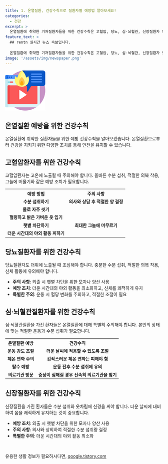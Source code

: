 ```yaml
---
title: 1. 온열질환, 건강수칙으로 질환자별 예방법 알아보세요!
categories:
  - 건강
excerpt: >
  온열질환에 취약한 기저질환자들을 위한 건강수칙은 고혈압, 당뇨, 심·뇌혈관, 신장질환자 모두에게 공통적으로 수분 섭취 및 적절한 의류 착용, 외출 시 햇볕 차단 등을 권장하고 있다. 또한 각각의 질환 특성에 맞는 세부적인 예방 수칙을 따를 것을 권고하며, 증상이 악화될 경우 즉시 의료기관을 방문할 것을 당부하고 있다. 요세균면 각 질환별로 실제로 적용 가능한 예방 수칙을 상세하게 제시하고 있어, 질환자들의 건강을 돕고자 하는 내용을 확인할 수 있다. 외출 시 몸을 시원하게 유지하고, 의료기관 방문이 필요한 경우 신속히 조치를 취하도록 하는 등 실질적인 건강관리 방법을 안내하고 있다.
feature_text: >
  ## rentn 실시간 뉴스 속보입니다.

  온열질환에 취약한 기저질환자들을 위한 건강수칙은 고혈압, 당뇨, 심·뇌혈관, 신장질환자 모두에게 공통적으로 수분 섭취 및 적절한 의류 착용, 외출 시 햇볕 차단 등을 권장하고 있다. 또한 각각의 질환 특성에 맞는 세부적인 예방 수칙을 따를 것을 권고하며, 증상이 악화될 경우 즉시 의료기관을 방문할 것을 당부하고 있다. 요세균면 각 질환별로 실제로 적용 가능한 예방 수칙을 상세하게 제시하고 있어, 질환자들의 건강을 돕고자 하는 내용을 확인할 수 있다. 외출 시 몸을 시원하게 유지하고, 의료기관 방문이 필요한 경우 신속히 조치를 취하도록 하는 등 실질적인 건강관리 방법을 안내하고 있다.
image: '/assets/img/newspaper.png'
---
```


<p><img src="/assets/img/news.png" alt="rentncar 속보" /></p>

<h2>온열질환 예방을 위한 건강수칙</h2>

<p data-ke-size="size16">온열질환에 취약한 질환자들을 위한 예방 건강수칙을 알아보겠습니다. 온열질환으로부터 건강을 지키기 위한 다양한 조치를 통해 안전을 유지할 수 있습니다.</p>

<h2>고혈압환자를 위한 건강수칙</h2>

<p data-ke-size="size16">고혈압환자는 고온에 노출될 때 주의해야 합니다. 올바른 수분 섭취, 적절한 의복 착용, 그늘에 머물기와 같은 예방 조치가 필요합니다.</p>

<table>
    <tr>
        <th>예방 방법</th>
        <th>주의 사항</th>
    </tr>
    <tr>
        <td style="text-align: center; height: 17px;"><b>수분 섭취하기</b></td>
        <td style="text-align: center; height: 17px;"><b>의사와 상담 후 적절한 양 결정</b></td>
    </tr>
    <tr>
        <td style="text-align: center; height: 17px;"><b>물로 자주 씻기</b></td>
        <td style="text-align: center; height: 17px;"><b>&nbsp;</b></td>
    </tr>
    <tr>
        <td style="text-align: center; height: 17px;"><b>헐렁하고 밝은 가벼운 옷 입기</b></td>
        <td style="text-align: center; height: 17px;"><b>&nbsp;</b></td>
    </tr>
    <tr>
        <td style="text-align: center; height: 17px;"><b>햇볕 차단하기</b></td>
        <td style="text-align: center; height: 17px;"><b>최대한 그늘에 머무르기</b></td>
    </tr>
    <tr>
        <td style="text-align: center; height: 17px;"><b>더운 시간대의 야외 활동 피하기</b></td>
        <td style="text-align: center; height: 17px;"><b>&nbsp;</b></td>
    </tr>
</table>

<h2>당뇨질환자를 위한 건강수칙</h2>

<p data-ke-size="size16">당뇨질환자도 더위에 노출될 때 조심해야 합니다. 충분한 수분 섭취, 적절한 의복 착용, 신체 활동에 유의해야 합니다.</p>

<ul>
    <li><b>주의 사항</b>: 외출 시 햇볕 차단을 위한 모자나 양산 사용</li>
    <li><b>예방 조치</b>: 더운 시간대의 야외 활동을 최소화하고, 신체를 쾌적하게 유지</li>
    <li><b>특별한 주의</b>: 운동 시 혈당 변화를 주의하고, 적절한 조절이 필요</li>
</ul>

<h2>심·뇌혈관질환자를 위한 건강수칙</h2>

<p data-ke-size="size16">심·뇌혈관질환을 가진 환자들은 온열질환에 대해 특별히 주의해야 합니다. 본인의 상태에 맞는 적절한 운동과 수분 섭취가 필요합니다.</p>

<table>
    <tr>
        <th>온열질환 예방</th>
        <th>건강수칙</th>
    </tr>
    <tr>
        <td style="text-align: center; height: 17px;"><b>운동 강도 조절</b></td>
        <td style="text-align: center; height: 17px;"><b>더운 날씨에 적응할 수 있도록 조절</b></td>
    </tr>
    <tr>
        <td style="text-align: center; height: 17px;"><b>체온 변화 주의</b></td>
        <td style="text-align: center; height: 17px;"><b>갑작스러운 체온 변화는 피해야 함</b></td>
    </tr>
    <tr>
        <td style="text-align: center; height: 17px;"><b>탈수 예방</b></td>
        <td style="text-align: center; height: 17px;"><b>운동 전후 수분 섭취에 유의</b></td>
    </tr>
    <tr>
        <td style="text-align: center; height: 17px;"><b>의료기관 방문</b></td>
        <td style="text-align: center; height: 17px;"><b>증상이 심해질 경우 신속히 의료기관을 찾기</b></td>
    </tr>
</table>

<h2>신장질환자를 위한 건강수칙</h2>

<p data-ke-size="size16">신장질환을 가진 환자들은 수분 섭취와 옷차림에 신경을 써야 합니다. 더운 날씨에 대비하여 몸을 쾌적하게 유지하는 것이 중요합니다.</p>

<ul>
    <li><b>예방 조치</b>: 외출 시 햇볕 차단을 위한 모자나 양산 사용</li>
    <li><b>주의 사항</b>: 의사와 상의하여 적절한 수분 섭취량 결정</li>
    <li><b>특별한 주의</b>: 더운 시간대의 야외 활동 최소화</li>
</ul>

<p data-ke-size="size16">&nbsp;</p>
유용한 생활 정보가 필요하시다면, <a href="https://qoogle.tistory.com" rel="dofollow">qoogle.tistory.com</a>



